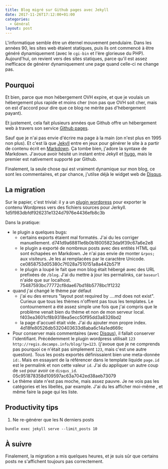 ```yaml
---
title: Blog migré sur Github pages avec Jekyll
date: 2017-11-26T17:12:00+01:00
categories:
  - Général
layout: post
---
```


L'informatique semble être un éternel mouvement pendulaire. Dans les années 90, les sites
web étaient statiques, puis ils ont commencé à être généré dynamiquement (avec le
`cgi-bin` et l'ère glorieuse du PHP). Aujourd'hui, on revient vers des sites statiques,
parce qu'il est assez inefficace de générer dynamiquement une page quand celle-ci ne
change pas.

## Pourquoi

Et bien, parce que mon hébergement OVH expire, et que je voulais un hébergement plus
rapide et moins cher (non pas que OVH soit cher, mais on est d'accord pour dire que ce
blog ne mérite pas d'hébergement payant).

Et justement, cela fait plusieurs années que Github offre un hébergement web à travers 
son service [Github pages][gh-pages].

Sauf que je n'ai pas envie d'écrire ma page à la main (on n'est plus en 1995 non plus).
Et c'est là que [Jekyll][jekyll] entre en jeux pour générer le site à a partir de contenu
écrit en [Markdown][md]. Ça tombe bien, j'adore la syntaxe de Markdown.
J'avoue avoir hésité un instant entre Jekyll et [hugo][hugo], mais le premier est
nativement supporté par Github.

Finalement, la seule chose qui est vraiment dynamique sur mon blog, ce sont les
commentaires, et par chance, j'utilse déjà le widget web de [Disqus][disqus].

## La migration

Sur le papier, c'est trivial: il y a un [plugin wordpress][wp-jerkyll] pour exporter
le contenu Wordpress vers des fichiers sources pour Jerkyll.
1d5f983dbfdf926231e1324d7976e4436efb8c3b

Dans la pratique:

- le plugin a quelques bugs:
  - certains exports étaient mal formatés. J'ai du les corriger manuellement. 
    d741d9a68811e6b0b18005823da9f39c67a6e2e8
  - le plugin a exporté de nombreux posts avec des entités HTML qui sont échapées en
    Markdown. Je n'ai pas envie de monter `&rpos;` aux visiteurs.
    Je les ai remplacées par le caractère Unicode.
    ce0858753d05380c7f028a7510151a8a442b571f
  - le plugin a loupé le fait que mon blog était hébergé avec des URL prefixées de
    `/blog`.
    J'ai du mettre à jour les permalinks, car `baseurl` n'aide que sur localhost.
    75487593bc77772cf8dae67bd18b5778bc1f1232
- quand j'ai changé le thème par défaut
  - j'ai eu des erreurs
    "layout post required by ….md does not exist".
    Curieux que tous les thèmes n'offrent pas tous les templates.
    Le contournement a été assez simple une fois que j'ai compris que le problème venait
    bien du thème et non de mon serveur local.
    f403ea3601cf8b9318ea5ecc50f95dd3a8326bd2
  - la page d'accueil était vide. J'ai du ajouter mon propre index.
    4d18fe80526db5320403633d8aba6c14a1ed669c
- Pour conserver mais commentaires (avec [Disqus][disqus]), il fallait conserver
  l'identifiant. Précédemment le plugin wordpress utilisait
  `123 http://regis.decamps.info/blog/?p=123`.
  (j'avoue que je ne comprends pas pourquoi ce n'était pas simplement `123`, mais c'est
  une autre question).
  Tous les posts exportés définissaient bien une meta-donnée `id:`.
  Mais en essayant de la référencer dans le template liquide `page.id` est le permalink
  et non cette valeur `id`.
  J'ai du appliquer un autre coup de `sed` pour avoir ce `disqus_id`.
  05c951878358d109597ac63a7042ed38aeb73079
- Le thème slate n'est pas moche, mais assez pauvre.
  Je ne vois pas les catégories et les libellés, par example.
  J'ai du les afficher moi-même , et même faire la page qui les liste.

  
## Productivity tips

1. Ne re-générer que les N derniers posts
```
bundle exec jekyll serve --limit_posts 10
```

## À suivre

Finalement, la migration a mis quelques heures, et je suis sûr que certains posts
ne s'affichent toujours pas correctement.


[gh-pages]: https://pages.github.com/
[jekyll]: https://jekyllrb.com/
[md]: https://daringfireball.net/projects/markdown/syntax
[hugo]: https://gohugo.io/
[wp-jerkyll]: https://wordpress.org/plugins/jekyll-exporter/
[disqus]: https://disqus.com/
